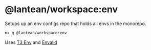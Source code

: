 # @lantean/workspace:env

Setups up an env configs repo that holds all envs in the monorepo.

```shell
nx g @lantean/workspace:env
```

Uses [T3 Env](https://env.t3.gg/docs/introduction) and [Envalid](https://www.npmjs.com/package/envalid)
